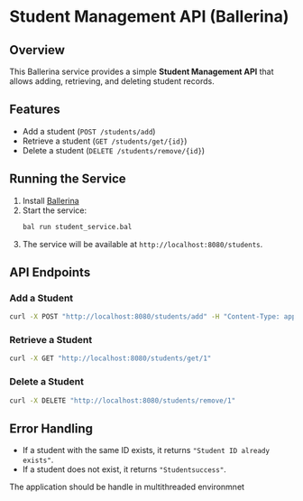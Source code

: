 # Student Management API (Ballerina)

## Overview
This Ballerina service provides a simple **Student Management API** that allows adding, retrieving, and deleting student records.

## Features
- Add a student (`POST /students/add`)
- Retrieve a student (`GET /students/get/{id}`)
- Delete a student (`DELETE /students/remove/{id}`)

## Running the Service
1. Install [Ballerina](https://ballerina.io)
2. Start the service:
   ```sh
   bal run student_service.bal
   ```
3. The service will be available at `http://localhost:8080/students`.

## API Endpoints

### Add a Student
```sh
curl -X POST "http://localhost:8080/students/add" -H "Content-Type: application/json" -d '{"id": 1, "name": "Alice", "age": 6}'
```

### Retrieve a Student
```sh
curl -X GET "http://localhost:8080/students/get/1"
```

### Delete a Student
```sh
curl -X DELETE "http://localhost:8080/students/remove/1"
```

## Error Handling
- If a student with the same ID exists, it returns `"Student ID already exists"`.
- If a student does not exist, it returns `"Studentsuccess"`.

The application should be handle in multithreaded environmnet
